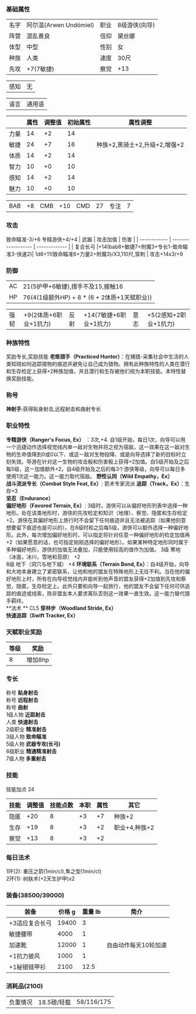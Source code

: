 ### 基础属性

<table>
  <tr>
      <td>名字</td>
      <td>阿尔温(Arwen Undómiel)</td>
      <td>职业</td>
      <td>8级游侠(向导)</td>
  </tr>
  <tr>
      <td>阵营</td>
      <td>混乱善良</td>
      <td>信仰</td>
      <td>黛丝娜</td>
  </tr>
  <tr>
      <td>体型</td>
      <td>中型</td>
      <td>性别</td>
      <td>女</td>
  </tr>
  <tr>
      <td>种族</td>
      <td>人类</td>
      <td>速度</td>
      <td>30尺</td>
  </tr>
  <tr>
      <td>先攻</td>
      <td>+7(7敏捷)</td>
      <td>察觉</td>
      <td>+13</td>
  </tr>
</table>
<table>
  <tr>
      <td>感知</td>
      <td>无</td>
  </tr>
</table>
<table>
    <tr>
        <td>语言</td>
        <td>通用语</td>
    </tr>
</table>

|      | 属性 | 调整值 | 初始属性 | 属性调整 |
| ---- | ---- | ------ | -------- | -------- |
| 力量 | 14   | +2     | 14       |			 |
| 敏捷 | 24   | +7     | 16       |种族+2,黑骑士+2,升级+2,增强+2|
| 体质 | 14   | +2     | 14       |      	 |
| 智力 | 10   | +0     | 10       |      	 |
| 感知 | 14   | +2     | 14       |      	 |
| 魅力 | 10   | +0     | 10       |      	 |

<table>
    <tr>
        <td>BAB</td>
        <td>+8</td>
	    <td>CMB</td>
        <td>+10</td>
		<td>CMD</td>
        <td>27</td>
        <td>专注</td>
        <td>7</td>
    </tr>
</table>

### 攻击
致命瞄准-3/+6
专精游侠+4/+4
| 武器         	| 攻击加值              					| 伤害             		|
| ------------ 	| ------------------    					| -------------    		|
| 复合长弓		|+14(bab8+敏捷7+附魔3+专长1-致命瞄准3-快速2)| 1d8+11(致命瞄准6+力量2+附魔3)/X3,110尺,穿刺	|
攻击+14x3/+9

### 防御

<table>
    <tr>
        <td>AC</td>
        <td>21(5护甲+6敏捷),措手不及15,接触16</td>
    </tr>
    <tr>
        <td>HP</td>
        <td>76(4(1级额外HP) + 8 * (6 + 2体质+1天赋职业))</td>
    </tr>
</table>
<table>
    <tr>
        <td>强韧</td>
        <td>+9(2体质+6职业+1抗力)</td>
	    <td>反射</td>
        <td>+14(7敏捷+6职业+1抗力)</td>
	    <td>意志</td>
        <td>+5(2感知+2职业+1抗力)</td>
    </tr>
</table>

### 种族特性

奖励专长,奖励技能 
**老练猎手（Practiced Hunter）**：在捕猎-采集社会中生活的人类知晓如何追踪猎物的痕迹并避免让自己成为猎物。拥有此种族特性的人类在潜行和生存检定上获得+2种族加值，并且潜行和生存被他们视为本职技能。本特性替换奖励技能。   
  
### 称号
  
**神射手**:获得贴身射击,远程射击和曲射专长  
  
### 职业特性
  
**专精游侠（Ranger's Focus, Ex）** ：3次,+4. 自1级开始，每日1次，向导可以用一个迅捷动作选择视觉线内单一敌对生物并将之视为宿敌，这一效果在这一敌对生物的生命值降到0或0以下、或这一敌对生物投降、或是向导选择了新的目标时立刻失效。导游在针对这一生物的攻击骰和伤害骰上获得+2加值。自5级开始及之后每5级，这一加值额外+2。自4级开始及之后的每3个游侠等级，向导可以每日多使用1次这一能力。这一能力取代宿敌。
**野性认同（Wild Empathy，Ex）**    
**战斗流派专长（Combat Style Feat, Ex）**: 箭术专家流派
**追踪（Track，Ex）**：生存+3  
**坚忍（Endurance）**  
**偏好地形（Favored Terrain, Ex）**:  3级时，游侠可以从偏好地形列表中选择一种地形。处在该类地形时，游侠的先攻检定和知识（地理）、察觉、隐匿和生存检定+2。游侠在其偏好地形上旅行时不会留下任何痕迹并且无法被追踪（如果他刻意想要留下痕迹也是可以的）。在8级时和之后每5级，游侠可以额外选择一种偏好地形。此外，每次增加偏好地形时，可以指定将针对任意一种偏好地形的检定加值再+2（如果愿意的话，也可指定刚刚选择的偏好地形）。如果某种特定地形同时属于多种偏好地形，游侠的加值无法叠加，只能使用较高的值作为加值。
3级 寒地（冰面，冰川，雪地和苔原） 	+2  
8级 地下（洞穴与地下城）			+4
**环境联系（Terrain Bond, Ex）**：自4级开始，向导和大地本身建立了紧密联系，让他和他的盟友在特殊地形上无往不利。当在他的偏好地形上时，所有在向导视觉线内并能听到他声音的盟友获得+2加值到先攻和察觉，隐匿，生存检定上。此外只要和向导一起旅行，他的盟友不会留下任何可供追踪的痕迹或线索，除非盟友本人要求离队否则这一效果一直生效。这一能力替代猎手羁绊。  
**法术 ** CL5
**穿林步（Woodland Stride, Ex）**  
**快速追踪（Swift Tracker, Ex）**  
  
### 天赋职业奖励
| 等级| 奖励    |
| --- | ------- |
| 8   | 增加8hp |

### 专长

称号	**贴身射击**  
称号    **远程射击**  
称号    **曲射**  
1级人物 **近距射击**  
人类    **快速射击**    
2级职业 **精准射击**   
3级人物 **致命瞄准**   
5级人物 **武器专攻(长弓)**   
6级职业 **精通精准射击**   
7级人物 **多重射击**     

### 技能

技能加点 24  

| 技能       | 调整值 | 技能点数 | 本职 | 属性 | 其它     		|
| ---------- | ------ | -------- | ---- | ---- | -------- 		|
| 隐匿       | +20	  | 8        | +3   | +7   | 种族+2     	|
| 生存       | +19    | 8        | +3   | +2   | 职业+4,种族+2  |
| 察觉       | +13    | 8        | +3   | +2   | 			    |

### 每日法术 
1环(2): 重压之箭(1min/cl),隼之型(1min/cl)  
2环(1): 树肤术(+2天生护甲)x2   
  
### 装备(38500/39000)

| 装备          		| 价格 g | 重量 lb | 简介 |
| ------------  		| ------ | ------- | ---- |
| +3适应复合长弓	    |19400   | 3       |      |
| 敏捷腰带    			| 4000   | 1       |      |
| 加速靴	    		|12000   | 1       | 自由动作每天10轮加速
| +1抗力披风			| 1000   | 1       |  	  |
| +1秘银链甲衫			| 2100   | 12.5    |  	  |

### 消耗品(2100)

<table>
    <tr>
        <td>负重情况</td>
        <td>18.5磅/轻载</td>
        <td>58/116/175</td>
    </tr>
</table> 
